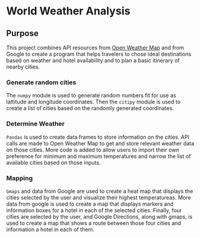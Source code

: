 # World Weather Analysis

## Purpose
This project combines API resources from [Open Weather Map](https://openweathermap.org/) and from Google to create a program that helps travelers to chose ideal destinations based on weather and hotel availability and to plan a basic itinerary of nearby cities. 

### Generate random cities
The `numpy` module is used to generate random numbers fit for use as lattitude and longitude coordinates. Then the `citipy` module is used to create a list of cities based on the randomly generated coordinates. 

### Determine Weather
`Pandas` is used to create data frames to store information on the cities. API calls are made to Open Weather Map to get and store relevant weather data on those cities. More code is added to allow users to import their own preference for minimum and maximum temperatures and narrow the list of available cities based on those inputs. 

### Mapping
`Gmaps` and data from Google are used to create a heat map that displays the cities selected by the user and visualize their highest temperatureas. More data from google is used to create a map that displays markers and information boxes for a hotel in each of the selected cities. Finally, four cities are selected by the user, and Google Directions, along with gmaps, is used to create a map that shows a route between those four cities and information a hotel in each of them.
